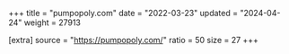 +++
title = "pumpopoly.com"
date = "2022-03-23"
updated = "2024-04-24"
weight = 27913

[extra]
source = "https://pumpopoly.com/"
ratio = 50
size = 27
+++
